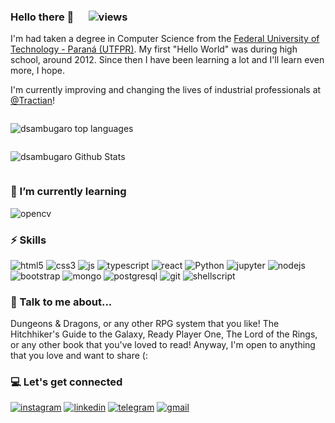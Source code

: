 ### Hello there 👋 &nbsp;&nbsp;&nbsp;&nbsp; ![views](https://komarev.com/ghpvc/?username=dsambugaro&style=flat-square&color=41B883&label=Views)

I'm had taken a degree in Computer Science from the [Federal University of Technology - Paraná (UTFPR)](https://portal.utfpr.edu.br/cursos/coordenacoes/graduacao/campo-mourao/cm-ciencia-da-computacao).
My first "Hello World" was during high school, around 2012. Since then I have been learning a lot and I'll learn even more, I hope.

I'm currently improving and changing the lives of industrial professionals at [@Tractian](https://github.com/tractian/)!


<!-- ![Danilo Sambugaro Github Stats](https://github-readme-stats.vercel.app/api?username=dsambugaro&show_icons=true&theme=vue-dark) -->
<!-- ![Danilo Sambugaro Must Used Languages](https://github-readme-stats.vercel.app/api/top-langs?username=dsambugaro&show_icons=true&locale=en&layout=compact&theme=vue-dark) -->

<div style="-webkit-column-count: 2; -moz-column-count: 2; column-count: 2; -webkit-column-rule: 1px dotted #e0e0e0; -moz-column-rule: 1px dotted #e0e0e0; column-rule: 1px dotted #e0e0e0;">
    <div style="display: inline-block;">
      <p><img align="center" src="https://github-readme-stats.vercel.app/api/top-langs?username=dsambugaro&show_icons=true&locale=en&layout=compact&theme=vue-dark" alt="dsambugaro top languages" /></p>
    </div>
    <div style="display: inline-block;">
      <p><img align="center" src="https://github-readme-stats.vercel.app/api?username=dsambugaro&show_icons=true&theme=vue-dark" alt="dsambugaro Github Stats" /></p>
    </div>
</div>

### 🌱 I’m currently learning 

![opencv](https://img.shields.io/badge/OpenCV%20-%230966ba.svg?&style=for-the-badge&logo=Canonical&logoColor=white)

### ⚡ Skills

![html5](https://img.shields.io/badge/html5%20-%23E34F26.svg?&style=for-the-badge&logo=html5&logoColor=white)
![css3](https://img.shields.io/badge/css3%20-%231572B6.svg?&style=for-the-badge&logo=css3&logoColor=white)
![js](https://img.shields.io/badge/javascript%20-%23323330.svg?&style=for-the-badge&logo=javascript&logoColor=white)
![typescript](https://img.shields.io/badge/Typescript%20-%230966ba.svg?&style=for-the-badge&logo=Canonical&logoColor=white)
![react](https://img.shields.io/badge/react%20-%231a84a1.svg?&style=for-the-badge&logo=react&logoColor=white)
![Python](https://img.shields.io/badge/python%20-%2314354C.svg?&style=for-the-badge&logo=python&logoColor=white)
![jupyter](https://img.shields.io/badge/Jupyter_Notebook%20-%23F37626.svg?&style=for-the-badge&logo=jupyter&logoColor=white)
![nodejs](https://img.shields.io/badge/node.js%20-%2343853D.svg?&style=for-the-badge&logo=node.js&logoColor=white)
![bootstrap](https://img.shields.io/badge/bootstrap%20-%23563D7C.svg?&style=for-the-badge&logo=bootstrap&logoColor=white)
![mongo](https://img.shields.io/badge/MongoDB-%234ea94b.svg?&style=for-the-badge&logo=mongodb&logoColor=white)
![postgresql](https://img.shields.io/badge/PostgreSQL-%232F5E8D.svg?&style=for-the-badge&logo=postgresql&logoColor=white)
![git](https://img.shields.io/badge/git%20-%23F05033.svg?&style=for-the-badge&logo=git&logoColor=white)
![shellscript](https://img.shields.io/badge/shell_script%20-%23121011.svg?&style=for-the-badge&logo=gnu-bash&logoColor=white)

### 💬 Talk to me about...
Dungeons & Dragons, or any other RPG system that you like!
The Hitchhiker's Guide to the Galaxy, Ready Player One, The Lord of the Rings, or any other book that you've loved to read!
Anyway, I'm open to anything that you love and want to share (:

### 💻 Let's get connected
[![instagram](https://img.shields.io/badge/Instagram%20-%23E4405F?style=for-the-badge&logo=instagram&logoColor=white)](https://www.instagram.com/dsambugaro/)
[![linkedin](https://img.shields.io/badge/LinkedIn%20-%230077B5?style=for-the-badge&logo=linkedin&logoColor=white)](https://www.linkedin.com/in/dsambugaro/)
[![telegram](https://img.shields.io/badge/Telegram%20-%23202932?style=for-the-badge&logo=telegram&logoColor=white)](https://t.me/dsambugaro)
[![gmail](https://img.shields.io/badge/dan.sambugaro@gmail.com-D14836?style=for-the-badge&logo=gmail&logoColor=white)](mailto:dan.sambugaro@gmail.com)
<!--
**dsambugaro/dsambugaro** is a ✨ _special_ ✨ repository because its `README.md` (this file) appears on your GitHub profile.

Here are some ideas to get you started:

- 🔭 I’m currently working on ...
- 🌱 I’m currently learning ...
- 👯 I’m looking to collaborate on ...
- 🤔 I’m looking for help with ...
- 💬 Ask me about ...
- 📫 How to reach me: ...
- 😄 Pronouns: ...
- ⚡ Fun fact: ...
-->

